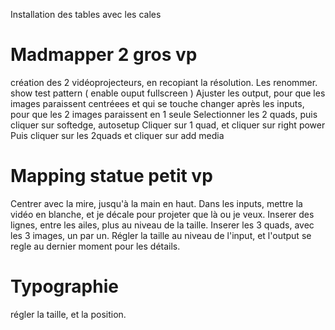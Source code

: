Installation des tables avec les cales




# Madmapper 2 gros vp
création des 2 vidéoprojecteurs, en recopiant la résolution.
Les renommer.
show test pattern ( enable ouput fullscreen )
Ajuster les output, pour que les images paraissent centréees et qui se touche
changer après les inputs, pour que les 2 images paraissent en 1 seule
Selectionner les 2 quads, puis cliquer sur softedge, autosetup
Cliquer sur 1 quad, et cliquer sur right power
Puis cliquer sur les 2quads et cliquer sur add media

# Mapping statue petit vp

Centrer avec la mire, jusqu'à la main en haut.
Dans les inputs, mettre la vidéo en blanche, et je décale pour projeter que là ou je veux.
Inserer des lignes, entre les ailes, plus au niveau de la taille.
Inserer les 3 quads, avec les 3 images, un par un.
Régler la taille au niveau de l'input, et l'output se regle au dernier moment pour les détails.

# Typographie
régler la taille, et la position.
